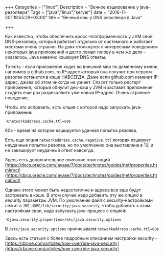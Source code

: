 +++
Categories = ["linux"]
Description = "Вечное кэширование у java-резолвера"
Tags = ["java","linux","server"]
date = "2016-11-30T19:55:29+03:00"
title = "Вечный кэш у DNS резолвера в Java"

+++

Как известно, чтобы обеспечить кросс-платформенность у JVM свой DNS-резолвер,
который работает отдельно от системного и работает местами очень странно.
На днях столкнулся с интересным поведением некоторых java приложений и долго ломал голову
в чем же дело - оказалось, Java навечно кэширует DNS ответы.

<!--more-->
То есть - если приложение ходит во внешний мир по доменному имени, например в github.com, то
IP-адрес который она получит при первом резолве останется в кэше НАВСЕГДА.
Даже если github.com изменит IP-адрес, джава об этом никогда не узнает. Спасет только рестарт приложения,
который обнулит днс-кэш у JVM и заставит приложение сходить еще раз разрезолвить уже новый IP-адрес.
Очень странное поведение.

Чтобы это исправить, есть опция с которой надо запускать java-приложение:
```
-Dnetworkaddress.cache.ttl=60s
```
60s - время на которое кэшируется удачная попытка резолва.

Есть еще опция ```networkaddress.cache.negative.ttl``` которая кэширует неудачные
попытки резолва, но по умолчанию она выставлена в 10, и не закэширует неудачный ответ навсегда.

Здесь есть дополнительное описание этих опций -
[https://docs.oracle.com/javase/7/docs/technotes/guides/net/properties.html#nct](https://docs.oracle.com/javase/7/docs/technotes/guides/net/properties.html#nct)

Однако этого может быть недостаточно и адреса все еще будут застревать в кэше. В этом случае надо добавить эту же опцию в security параметры JVM. По умолчанию файл с security-настройками лежит в ```JRE_HOME/lib/security/java.security```, чтобы добавить к этим настройкам свои, надо запускать java-процесс с опцией:
```
-Djava.security.properties=/etc/java.security.options
``` 

В ```/etc/java.security.options``` прописываем ```networkaddress.cache.ttl=60s```

Здесь есть статься с более подробным описанием настройки security - 
[https://dzone.com/articles/how-override-java-security](https://dzone.com/articles/how-override-java-security)
